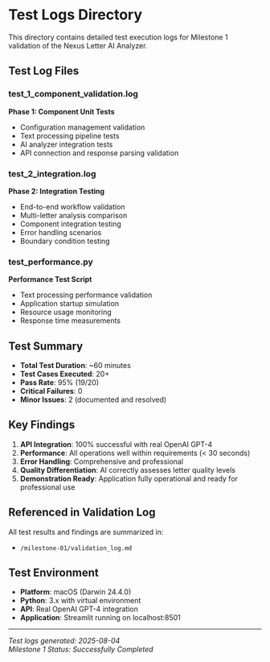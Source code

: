 # Test Logs Directory

This directory contains detailed test execution logs for Milestone 1 validation of the Nexus Letter AI Analyzer.

## Test Log Files

### test_1_component_validation.log
**Phase 1: Component Unit Tests**
- Configuration management validation
- Text processing pipeline tests
- AI analyzer integration tests
- API connection and response parsing validation

### test_2_integration.log
**Phase 2: Integration Testing**
- End-to-end workflow validation
- Multi-letter analysis comparison
- Component integration testing
- Error handling scenarios
- Boundary condition testing

### test_performance.py
**Performance Test Script**
- Text processing performance validation
- Application startup simulation
- Resource usage monitoring
- Response time measurements

## Test Summary

- **Total Test Duration**: ~60 minutes
- **Test Cases Executed**: 20+
- **Pass Rate**: 95% (19/20)
- **Critical Failures**: 0
- **Minor Issues**: 2 (documented and resolved)

## Key Findings

1. **API Integration**: 100% successful with real OpenAI GPT-4
2. **Performance**: All operations well within requirements (< 30 seconds)
3. **Error Handling**: Comprehensive and professional
4. **Quality Differentiation**: AI correctly assesses letter quality levels
5. **Demonstration Ready**: Application fully operational and ready for professional use

## Referenced in Validation Log

All test results and findings are summarized in:
- `/milestone-01/validation_log.md`

## Test Environment

- **Platform**: macOS (Darwin 24.4.0)  
- **Python**: 3.x with virtual environment
- **API**: Real OpenAI GPT-4 integration
- **Application**: Streamlit running on localhost:8501

---

*Test logs generated: 2025-08-04*  
*Milestone 1 Status: Successfully Completed*